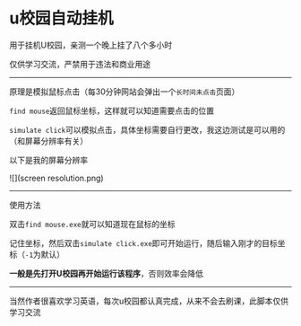 # u校园自动挂机
用于挂机U校园，亲测一个晚上挂了八个多小时

仅供学习交流，严禁用于违法和商业用途

---

原理是模拟鼠标点击（每30分钟网站会弹出一个`长时间未点击`页面）

`find mouse`返回鼠标坐标，这样就可以知道需要点击的位置

`simulate click`可以模拟点击，具体坐标需要自行更改，我这边测试是可以用的（和屏幕分辨率有关）

以下是我的屏幕分辨率

![](screen resolution.png)

---

使用方法

双击`find mouse.exe`就可以知道现在鼠标的坐标

记住坐标，然后双击`simulate click.exe`即可开始运行，随后输入刚才的目标坐标（`-1`为默认）

**一般是先打开U校园再开始运行该程序**，否则效率会降低

---

当然作者很喜欢学习英语，每次u校园都认真完成，从来不会去刷课，此脚本仅供学习交流
